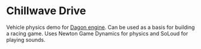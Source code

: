 # Chillwave Drive
Vehicle physics demo for [Dagon engine](https://github.com/gecko0307/dagon). Can be used as a basis for building a racing game.
Uses Newton Game Dynamics for physics and SoLoud for playing sounds.
